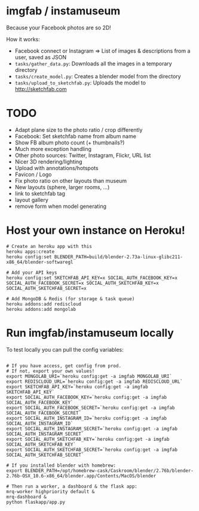imgfab / instamuseum
====================

Because your Facebook photos are so 2D!

How it works:

 - Facebook connect or Instagram => List of images & descriptions from a user, saved as JSON
 - `tasks/gather_data.py`: Downloads all the images in a temporary directory
 - `tasks/create_model.py`: Creates a blender model from the directory
 - `tasks/upload_to_sketchfab.py`: Uploads the model to http://sketchfab.com


TODO
====

 - Adapt plane size to the photo ratio / crop differently
 - Facebook: Set sketchfab name from album name
 - Show FB album photo count (+ thumbnails?)
 - Much more exception handling
 - Other photo sources: Twitter, Instagram, Flickr, URL list
 - Nicer 3D rendering/lighting
 - Upload with annotations/hotspots
 - Favicon / Logo
 - Fix photo ratio on other layouts than museum
 - New layouts (sphere, larger rooms, ...)
 - link to sketchfab tag
 - layout gallery
 - remove form when model generating


Host your own instance on Heroku!
=================================


```
# Create an heroku app with this
heroku apps:create
heroku config:set BLENDER_PATH=build/blender-2.73a-linux-glibc211-x86_64/blender-softwaregl

# Add your API keys
heroku config:set SKETCHFAB_API_KEY=x SOCIAL_AUTH_FACEBOOK_KEY=x SOCIAL_AUTH_FACEBOOK_SECRET=x SOCIAL_AUTH_SKETCHFAB_KEY=x SOCIAL_AUTH_SKETCHFAB_SECRET=x

# Add MongoDB & Redis (for storage & task queue)
heroku addons:add rediscloud
heroku addons:add mongolab
```

Run imgfab/instamuseum locally
==============================

To test locally you can pull the config variables:

```

# If you have access, get config from prod.
# If not, export your own values!
export MONGOLAB_URI=`heroku config:get -a imgfab MONGOLAB_URI`
export REDISCLOUD_URL=`heroku config:get -a imgfab REDISCLOUD_URL`
export SKETCHFAB_API_KEY=`heroku config:get -a imgfab SKETCHFAB_API_KEY`
export SOCIAL_AUTH_FACEBOOK_KEY=`heroku config:get -a imgfab SOCIAL_AUTH_FACEBOOK_KEY`
export SOCIAL_AUTH_FACEBOOK_SECRET=`heroku config:get -a imgfab SOCIAL_AUTH_FACEBOOK_SECRET`
export SOCIAL_AUTH_INSTAGRAM_ID=`heroku config:get -a imgfab SOCIAL_AUTH_INSTAGRAM_ID`
export SOCIAL_AUTH_INSTAGRAM_SECRET=`heroku config:get -a imgfab SOCIAL_AUTH_INSTAGRAM_SECRET`
export SOCIAL_AUTH_SKETCHFAB_KEY=`heroku config:get -a imgfab SOCIAL_AUTH_SKETCHFAB_KEY`
export SOCIAL_AUTH_SKETCHFAB_SECRET=`heroku config:get -a imgfab SOCIAL_AUTH_SKETCHFAB_SECRET`

# If you installed blender with homebrew:
export BLENDER_PATH=/opt/homebrew-cask/Caskroom/blender/2.76b/blender-2.76b-OSX_10.6-x86_64/blender.app/Contents/MacOS/blender

# Then run a worker, a dashboard & the flask app:
mrq-worker highpriority default &
mrq-dashboard &
python flaskapp/app.py
```